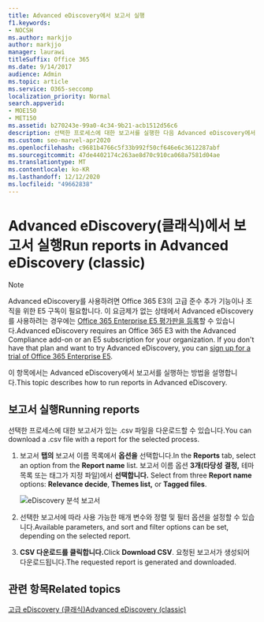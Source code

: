 ```yaml
---
title: Advanced eDiscovery에서 보고서 실행
f1.keywords:
- NOCSH
ms.author: markjjo
author: markjjo
manager: laurawi
titleSuffix: Office 365
ms.date: 9/14/2017
audience: Admin
ms.topic: article
ms.service: O365-seccomp
localization_priority: Normal
search.appverid:
- MOE150
- MET150
ms.assetid: b270243e-99a0-4c34-9b21-acb1512d56c6
description: 선택한 프로세스에 대한 보고서를 실행한 다음 Advanced eDiscovery에서 해당 .csv 파일을 다운로드하는 방법을 학습합니다.
ms.custom: seo-marvel-apr2020
ms.openlocfilehash: c9681b4766c5f33b992f50cf646e6c3612287abf
ms.sourcegitcommit: 47de4402174c263ae8d70c910ca068a7581d04ae
ms.translationtype: MT
ms.contentlocale: ko-KR
ms.lasthandoff: 12/12/2020
ms.locfileid: "49662838"
---
```

# <a name="run-reports-in-advanced-ediscovery-classic"></a><span data-ttu-id="b60ff-103">Advanced eDiscovery(클래식)에서 보고서 실행</span><span class="sxs-lookup"><span data-stu-id="b60ff-103">Run reports in Advanced eDiscovery (classic)</span></span>

> [!NOTE]
> <span data-ttu-id="b60ff-p101">Advanced eDiscovery를 사용하려면 Office 365 E3의 고급 준수 추가 기능이나 조직을 위한 E5 구독이 필요합니다. 이 요금제가 없는 상태에서 Advanced eDiscovery를 사용하려는 경우에는 [Office 365 Enterprise E5 평가판을 등록](https://go.microsoft.com/fwlink/p/?LinkID=698279)할 수 있습니다.</span><span class="sxs-lookup"><span data-stu-id="b60ff-p101">Advanced eDiscovery requires an Office 365 E3 with the Advanced Compliance add-on or an E5 subscription for your organization. If you don't have that plan and want to try Advanced eDiscovery, you can [sign up for a trial of Office 365 Enterprise E5](https://go.microsoft.com/fwlink/p/?LinkID=698279).</span></span> 
  
<span data-ttu-id="b60ff-106">이 항목에서는 Advanced eDiscovery에서 보고서를 실행하는 방법을 설명합니다.</span><span class="sxs-lookup"><span data-stu-id="b60ff-106">This topic describes how to run reports in Advanced eDiscovery.</span></span>
  
## <a name="running-reports"></a><span data-ttu-id="b60ff-107">보고서 실행</span><span class="sxs-lookup"><span data-stu-id="b60ff-107">Running reports</span></span>

<span data-ttu-id="b60ff-108">선택한 프로세스에 대한 보고서가 있는 .csv 파일을 다운로드할 수 있습니다.</span><span class="sxs-lookup"><span data-stu-id="b60ff-108">You can download a .csv file with a report for the selected process.</span></span>
  
1. <span data-ttu-id="b60ff-109">보고서 **탭의** 보고서 이름 목록에서 **옵션을** 선택합니다.</span><span class="sxs-lookup"><span data-stu-id="b60ff-109">In the **Reports** tab, select an option from the **Report name** list.</span></span> <span data-ttu-id="b60ff-110">보고서 이름 옵션 **3개(타당성** **결정,** 테마 목록 또는 태그가 지정 파일)에서 **선택합니다.** </span><span class="sxs-lookup"><span data-stu-id="b60ff-110">Select from three **Report name** options: **Relevance decide**, **Themes list,** or **Tagged files**.</span></span>
    
    ![eDiscovery 분석 보고서](../media/f16aee7a-508f-4acc-99bc-a2c8dec01312.png)
  
2. <span data-ttu-id="b60ff-112">선택한 보고서에 따라 사용 가능한 매개 변수와 정렬 및 필터 옵션을 설정할 수 있습니다.</span><span class="sxs-lookup"><span data-stu-id="b60ff-112">Available parameters, and sort and filter options can be set, depending on the selected report.</span></span> 
    
3. <span data-ttu-id="b60ff-113">**CSV 다운로드를 클릭합니다.**</span><span class="sxs-lookup"><span data-stu-id="b60ff-113">Click **Download CSV**.</span></span> <span data-ttu-id="b60ff-114">요청된 보고서가 생성되어 다운로드됩니다.</span><span class="sxs-lookup"><span data-stu-id="b60ff-114">The requested report is generated and downloaded.</span></span>
    
## <a name="related-topics"></a><span data-ttu-id="b60ff-115">관련 항목</span><span class="sxs-lookup"><span data-stu-id="b60ff-115">Related topics</span></span>

[<span data-ttu-id="b60ff-116">고급 eDiscovery (클래식)</span><span class="sxs-lookup"><span data-stu-id="b60ff-116">Advanced eDiscovery (classic)</span></span>](office-365-advanced-ediscovery.md)
